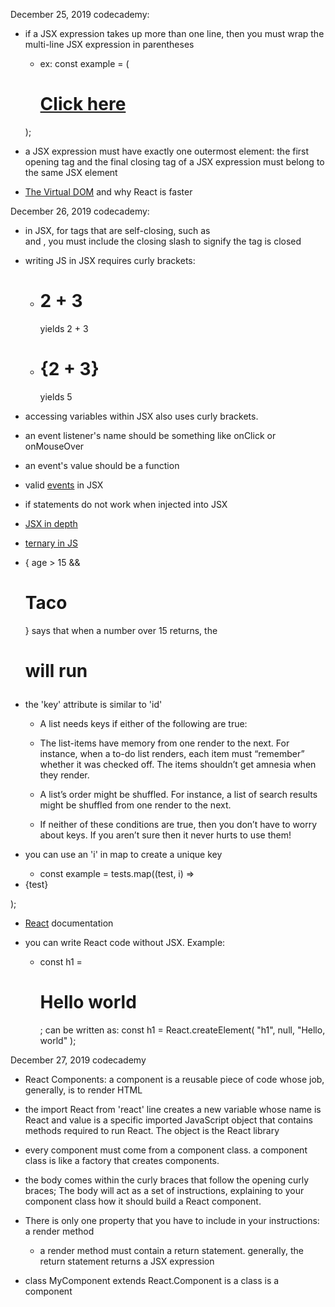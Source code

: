 December 25, 2019
codecademy:

- if a JSX expression takes up more than one line, then you must wrap the multi-line JSX expression in parentheses
  - ex: const example = (
    <a href="url">
      <h1>
        Click here
      </h1>
    </a>
  );

- a JSX expression must have exactly one outermost element: the first opening tag and the final closing tag of a JSX expression must belong to the same JSX element

- [The Virtual DOM](https://www.codecademy.com/articles/react-virtual-dom) and why React is faster

December 26, 2019
codecademy:

- in JSX, for tags that are self-closing, such as <br /> and <img />, you must include the closing slash to signify the tag is closed

- writing JS in JSX requires curly brackets:
  - <h1>2 + 3</h1> yields 2 + 3
  - <h1>{2 + 3}</h1> yields 5

- accessing variables within JSX also uses curly brackets.

- an event listener's name should be something like onClick or onMouseOver

- an event's value should be a function

- valid [events](https://reactjs.org/docs/events.html#supported-events) in JSX

- if statements do not work when injected into JSX

- [JSX in depth](https://reactjs.org/docs/jsx-in-depth.html)

- [ternary in JS](https://stackoverflow.com/questions/6259982/how-do-you-use-the-conditional-operator-in-javascript)

- { age > 15 && <h1>Taco</h1> } says that when a number over 15 returns, the <h1> will run

- the 'key' attribute is similar to 'id'
  - A list needs keys if either of the following are true:

  * The list-items have memory from one render to the next. For instance, when a to-do list renders, each item must “remember” whether it was checked off. The items shouldn’t get amnesia when they render.

  * A list’s order might be shuffled. For instance, a list of search results might be shuffled from one render to the next.

  - If neither of these conditions are true, then you don’t have to worry about keys. If you aren’t sure then it never hurts to use them!

- you can use an 'i' in map to create a unique key
  - const example = tests.map((test, i) =>
  <li key={'test_' + i}>{test}</li>
);

- [React](https://reactjs.org/docs/react-api.html#react.createelement) documentation

- you can write React code without JSX. Example:
  - const h1 = <h1>Hello world</h1>; can be written as:
  const h1 = React.createElement(
  "h1",
  null,
  "Hello, world"
);

December 27, 2019
codecademy

- React Components: a component is a reusable piece of code whose job, generally, is to render HTML

- the import React from 'react' line creates a new variable whose name is React and value is a specific imported JavaScript object that contains methods required to run React. The object is the React library

- every component must come from a component class. a component class is like a factory that creates components.

- the body comes within the curly braces that follow the opening curly braces; The body will act as a set of instructions, explaining to your component class how it should build a React component.

- There is only one property that you have to include in your instructions: a render method
  - a render method must contain a return statement. generally, the return statement returns a JSX expression

- class MyComponent extends React.Component
  is a class
  <MyComponent />
  is a component